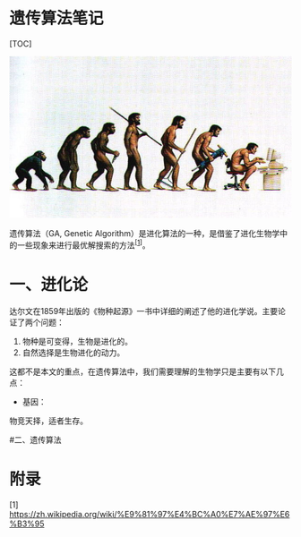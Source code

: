 # 遗传算法笔记

[TOC]

![001-evolution](../../../images/genetic_algorithm/001-evolution.jpg)

遗传算法（GA, Genetic Algorithm）是进化算法的一种，是借鉴了进化生物学中的一些现象来进行最优解搜索的方法<sup>[[1](#ref01)]</sup>。

# 一、进化论

达尔文在1859年出版的《物种起源》一书中详细的阐述了他的进化学说。主要论证了两个问题：

1. 物种是可变得，生物是进化的。
2. 自然选择是生物进化的动力。

这都不是本文的重点，在遗传算法中，我们需要理解的生物学只是主要有以下几点：

* 基因：

物竞天择，适者生存。

#二、遗传算法

# 附录

<span id="ref01">[1] https://zh.wikipedia.org/wiki/%E9%81%97%E4%BC%A0%E7%AE%97%E6%B3%95</span>
